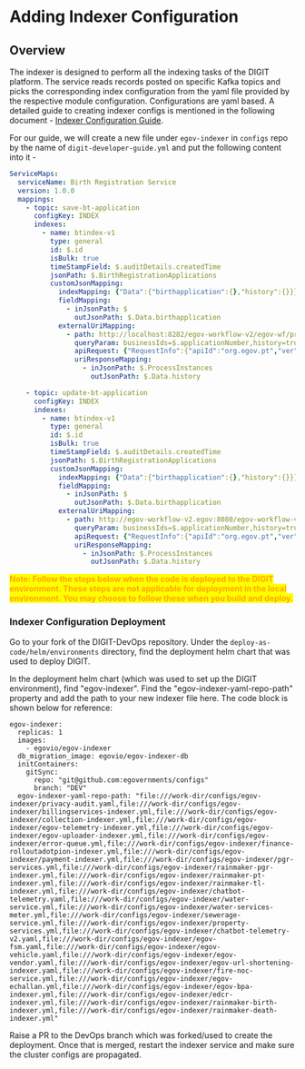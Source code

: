 # Adding Indexer Configuration

## Overview

The indexer is designed to perform all the indexing tasks of the DIGIT platform. The service reads records posted on specific Kafka topics and picks the corresponding index configuration from the yaml file provided by the respective module configuration. Configurations are yaml based. A detailed guide to creating indexer configs is mentioned in the following document - [Indexer Configuration Guide](../../../../platform/overview/api-specifications/indexer.md).

For our guide, we will create a new file under `egov-indexer` in `configs` repo by the name of `digit-developer-guide.yml` and put the following content into it -

```yaml
ServiceMaps:
  serviceName: Birth Registration Service
  version: 1.0.0
  mappings:
    - topic: save-bt-application
      configKey: INDEX
      indexes:
        - name: btindex-v1
          type: general
          id: $.id
          isBulk: true
          timeStampField: $.auditDetails.createdTime
          jsonPath: $.BirthRegistrationApplications
          customJsonMapping:
            indexMapping: {"Data":{"birthapplication":{},"history":{}}}
            fieldMapping:
              - inJsonPath: $
                outJsonPath: $.Data.birthapplication
            externalUriMapping:
              - path: http://localhost:8282/egov-workflow-v2/egov-wf/process/_search
                queryParam: businessIds=$.applicationNumber,history=true,tenantId=$.tenantId
                apiRequest: {"RequestInfo":{"apiId":"org.egov.pt","ver":"1.0","ts":1502890899493,"action":"asd","did":"4354648646","key":"xyz","msgId":"654654","requesterId":"61","authToken":"d9994555-7656-4a67-ab3a-a952a0d4dfc8","userInfo":{"id":1,"uuid":"1fec8102-0e02-4d0a-b283-cd80d5dab067","type":"EMPLOYEE","tenantId":"pb.amritsar","roles":[{"name":"Employee","code":"EMPLOYEE","tenantId":"pb.amritsar"}]}}}
                uriResponseMapping:
                  - inJsonPath: $.ProcessInstances
                    outJsonPath: $.Data.history

    - topic: update-bt-application
      configKey: INDEX
      indexes:
        - name: btindex-v1
          type: general
          id: $.id
          isBulk: true
          timeStampField: $.auditDetails.createdTime
          jsonPath: $.BirthRegistrationApplications
          customJsonMapping:
            indexMapping: {"Data":{"birthapplication":{},"history":{}}}
            fieldMapping:
              - inJsonPath: $
                outJsonPath: $.Data.birthapplication
            externalUriMapping:
              - path: http://egov-workflow-v2.egov:8080/egov-workflow-v2/egov-wf/process/_search
                queryParam: businessIds=$.applicationNumber,history=true,tenantId=$.tenantId
                apiRequest: {"RequestInfo":{"apiId":"org.egov.pt","ver":"1.0","ts":1502890899493,"action":"asd","did":"4354648646","key":"xyz","msgId":"654654","requesterId":"61","authToken":"d9994555-7656-4a67-ab3a-a952a0d4dfc8","userInfo":{"id":1,"uuid":"1fec8102-0e02-4d0a-b283-cd80d5dab067","type":"EMPLOYEE","tenantId":"pb.amritsar","roles":[{"name":"Employee","code":"EMPLOYEE","tenantId":"pb.amritsar"}]}}}
                uriResponseMapping:
                  - inJsonPath: $.ProcessInstances
                    outJsonPath: $.Data.history
```

<mark style="color:orange;">**Note: Follow the steps below when the code is deployed to the DIGIT environment. These steps are not applicable for deployment in the local environment. You may choose to follow these when you build and deploy.**</mark>&#x20;

### &#x20;Indexer Configuration Deployment

Go to your fork of the DIGIT-DevOps repository. Under the `deploy-as-code/helm/environments` directory, find the deployment helm chart that was used to deploy DIGIT. &#x20;

In the deployment helm chart (which was used to set up the DIGIT environment), find "egov-indexer". Find the "egov-indexer-yaml-repo-path" property and add the path to your new indexer file here. The code block is shown below for reference:

```
egov-indexer:
  replicas: 1
  images:
    - egovio/egov-indexer
  db_migration_image: egovio/egov-indexer-db
  initContainers:
    gitSync:
      repo: "git@github.com:egovernments/configs"
      branch: "DEV"
  egov-indexer-yaml-repo-path: "file:///work-dir/configs/egov-indexer/privacy-audit.yaml,file:///work-dir/configs/egov-indexer/billingservices-indexer.yml,file:///work-dir/configs/egov-indexer/collection-indexer.yml,file:///work-dir/configs/egov-indexer/egov-telemetry-indexer.yml,file:///work-dir/configs/egov-indexer/egov-uploader-indexer.yml,file:///work-dir/configs/egov-indexer/error-queue.yml,file:///work-dir/configs/egov-indexer/finance-rolloutadotpion-indexer.yml,file:///work-dir/configs/egov-indexer/payment-indexer.yml,file:///work-dir/configs/egov-indexer/pgr-services.yml,file:///work-dir/configs/egov-indexer/rainmaker-pgr-indexer.yml,file:///work-dir/configs/egov-indexer/rainmaker-pt-indexer.yml,file:///work-dir/configs/egov-indexer/rainmaker-tl-indexer.yml,file:///work-dir/configs/egov-indexer/chatbot-telemetry.yaml,file:///work-dir/configs/egov-indexer/water-service.yml,file:///work-dir/configs/egov-indexer/water-services-meter.yml,file:///work-dir/configs/egov-indexer/sewerage-service.yml,file:///work-dir/configs/egov-indexer/property-services.yml,file:///work-dir/configs/egov-indexer/chatbot-telemetry-v2.yaml,file:///work-dir/configs/egov-indexer/egov-fsm.yaml,file:///work-dir/configs/egov-indexer/egov-vehicle.yaml,file:///work-dir/configs/egov-indexer/egov-vendor.yaml,file:///work-dir/configs/egov-indexer/egov-url-shortening-indexer.yaml,file:///work-dir/configs/egov-indexer/fire-noc-service.yml,file:///work-dir/configs/egov-indexer/egov-echallan.yml,file:///work-dir/configs/egov-indexer/egov-bpa-indexer.yml,file:///work-dir/configs/egov-indexer/edcr-indexer.yml,file:///work-dir/configs/egov-indexer/rainmaker-birth-indexer.yml,file:///work-dir/configs/egov-indexer/rainmaker-death-indexer.yml"

```

Raise a PR to the DevOps branch which was forked/used to create the deployment. Once that is merged, restart the indexer service and make sure the cluster configs are propagated.
